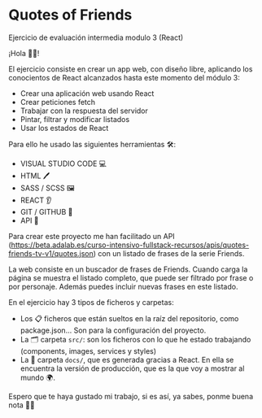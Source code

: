 # Quotes of Friends

Ejercicio de evaluación intermedia modulo 3 (React)

¡Hola 👋🏽!

El ejercicio consiste en crear un app web, con diseño libre, aplicando los conocientos de React alcanzados hasta este momento del módulo 3:

- Crear una aplicación web usando React
- Crear peticiones fetch
- Trabajar con la respuesta del servidor
- Pintar, filtrar y modificar listados
- Usar los estados de React

Para ello he usado las siguientes herramientas 🛠️:

- VISUAL STUDIO CODE 💻
- HTML 🖊️
- SASS / SCSS 🖼️
- REACT 👂
- GIT / GITHUB 🌳
- API 🔎

Para crear este proyecto me han facilitado un API (https://beta.adalab.es/curso-intensivo-fullstack-recursos/apis/quotes-friends-tv-v1/quotes.json) con un listado de frases de la serie Friends.

La web consiste en un buscador de frases de Friends. Cuando carga la página se muestra el listado completo, que puede ser filtrado por frase o por personaje. Además puedes incluir nuevas frases en este listado.

En el ejercicio hay 3 tipos de ficheros y carpetas:

- Los 📋 ficheros que están sueltos en la raíz del repositorio, como package.json... Son para la configuración del proyecto.
- La 🗂️ carpeta `src/`: son los ficheros con lo que he estado trabajando (components, images, services y styles)
- La 📂 carpeta `docs/`, que es generada gracias a React. En ella se encuentra la versión de producción, que es la que voy a mostrar al mundo 🌍.

Espero que te haya gustado mi trabajo, si es así, ya sabes, ponme buena nota 💯😉
